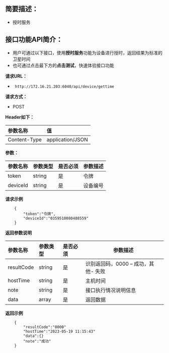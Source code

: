 ## 简要描述：
- 授时服务

## 接口功能API简介：
- 用户可通过以下接口，使用**授时服务**功能为设备进行授时，返回结果为标准的卫星时间
- 也可通过点击最下方的**点击测试**，快速体验接口功能

**请求URL：** 
- ` http://172.16.21.203:6040/api/device/gettime`
  

**请求方式：**
- POST 

**Header如下：**

|参数名称|值|
|:----    |:---|
|Content-Type | application/JSON|


**参数：** 

|参数名称|参数类型|是否必须|参数描述|
|:----    |:---|:----- |-----   |
|token |string |是 |令牌   |
|deviceId |string |是 |设备编号   |

 **请求示例**
``` 
    {
		"token":"令牌",
		"deviceId":"0359510080488559"
	}
```

 **返回参数说明** 

|参数名称|参数类型|是否必须|参数描述|
|:-----  |:-----|:-----|-----|
|resultCode |string |是|识别返回码，0000 – 成功，其他- 失败|
|hostTime |string |是|主机时间|
|note |string |是|接口执行情况说明信息|
|data |array |是|返回数据|

**返回示例**

``` 
    {
		"resultCode":"0000"
		"hostTime":"2023-05-19 11:15:43"
		"data":{}
		"note":"成功"
	}
```



